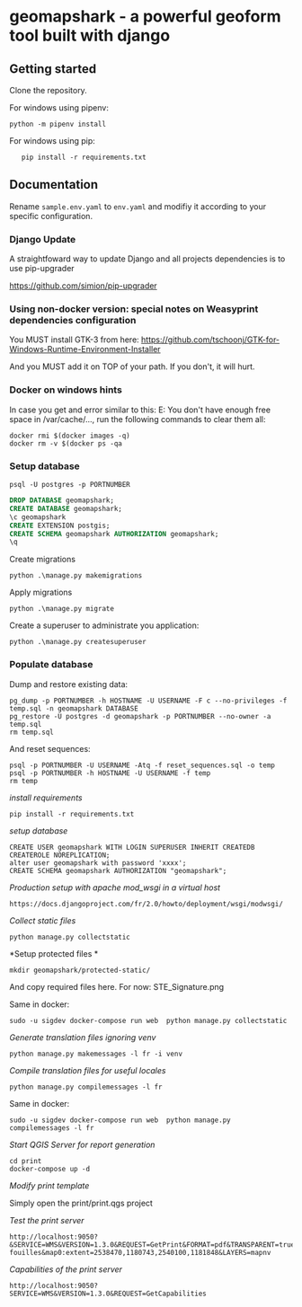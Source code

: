 # geomapshark - a powerful geoform tool built with django

## Getting started

Clone the repository.


For windows using pipenv:

`python -m pipenv install`


For windows using pip:

```virtualenv venv
   pip install -r requirements.txt
```

## Documentation

Rename `sample.env.yaml` to `env.yaml` and modifiy it according to your specific configuration.

### Django Update

A straightfoward way to update Django and all projects dependencies is to use pip-upgrader

https://github.com/simion/pip-upgrader

### Using non-docker version:  special notes on Weasyprint dependencies configuration

You MUST install GTK-3 from here: https://github.com/tschoonj/GTK-for-Windows-Runtime-Environment-Installer

And you MUST add it on TOP of your path. If you don't, it will hurt.

### Docker on windows hints

In case you get and error similar to this: E: You don't have enough free space in /var/cache/...,
run the following commands to clear them all:

```
docker rmi $(docker images -q)
docker rm -v $(docker ps -qa
```

### Setup database

`psql -U postgres -p PORTNUMBER`

```sql
DROP DATABASE geomapshark;
CREATE DATABASE geomapshark;
\c geomapshark
CREATE EXTENSION postgis;
CREATE SCHEMA geomapshark AUTHORIZATION geomapshark;
\q
```

Create migrations

`python .\manage.py makemigrations`

Apply migrations

`python .\manage.py migrate`

Create a superuser to administrate you application:

`python .\manage.py createsuperuser`

### Populate database

Dump and restore existing data:

```
pg_dump -p PORTNUMBER -h HOSTNAME -U USERNAME -F c --no-privileges -f temp.sql -n geomapshark DATABASE
pg_restore -U postgres -d geomapshark -p PORTNUMBER --no-owner -a temp.sql
rm temp.sql
```

And reset sequences:

```
psql -p PORTNUMBER -U USERNAME -Atq -f reset_sequences.sql -o temp
psql -p PORTNUMBER -h HOSTNAME -U USERNAME -f temp
rm temp
```

*install requirements*
```
pip install -r requirements.txt
```

*setup database*
```
CREATE USER geomapshark WITH LOGIN SUPERUSER INHERIT CREATEDB CREATEROLE NOREPLICATION;
alter user geomapshark with password 'xxxx';
CREATE SCHEMA geomapshark AUTHORIZATION "geomapshark";
```

*Production setup with apache mod_wsgi in a virtual host*
```
https://docs.djangoproject.com/fr/2.0/howto/deployment/wsgi/modwsgi/
```

*Collect static files*
```
python manage.py collectstatic
```

*Setup protected files *
```
mkdir geomapshark/protected-static/
```
And copy required files here. For now: STE_Signature.png

Same in docker:

```
sudo -u sigdev docker-compose run web  python manage.py collectstatic
```

*Generate translation files ignoring venv*
```
python manage.py makemessages -l fr -i venv
```
*Compile translation files for useful locales*
```
python manage.py compilemessages -l fr
```

Same in docker:

```
sudo -u sigdev docker-compose run web  python manage.py compilemessages -l fr
```

*Start QGIS Server for report generation*
```
cd print
docker-compose up -d
```

*Modify print template*

Simply open the print/print.qgs project

*Test the print server*

```
http://localhost:9050?&SERVICE=WMS&VERSION=1.3.0&REQUEST=GetPrint&FORMAT=pdf&TRANSPARENT=true&SRS=EPSG:2056&DPI=300&TEMPLATE=permis-fouilles&map0:extent=2538470,1180743,2540100,1181848&LAYERS=mapnv
```

*Capabilities of the print server*

```
http://localhost:9050?SERVICE=WMS&VERSION=1.3.0&REQUEST=GetCapabilities
```
